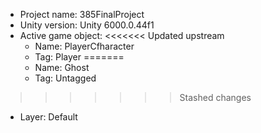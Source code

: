 <!-- UNITY CODE ASSIST INSTRUCTIONS START -->
- Project name: 385FinalProject
- Unity version: Unity 6000.0.44f1
- Active game object:
<<<<<<< Updated upstream
  - Name: PlayerCfharacter
  - Tag: Player
=======
  - Name: Ghost
  - Tag: Untagged
>>>>>>> Stashed changes
  - Layer: Default
<!-- UNITY CODE ASSIST INSTRUCTIONS END -->